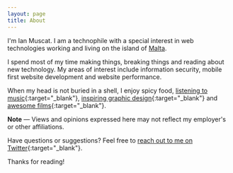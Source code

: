 ```yaml
---
layout: page
title: About
---
```


I'm Ian Muscat. I am a technophile with a special interest in web technologies working and living on the island of [Malta](https://en.wikipedia.org/wiki/Malta).

I spend most of my time making things, breaking things and reading about new technology. My areas of interest include information security, mobile first website development and website performance.

When my head is not buried in a shell, I enjoy spicy food, [listening to music](https://en.wikipedia.org/wiki/Daft_Punk){:target="_blank"}, [inspiring graphic design](http://www.paul-rand.com){:target="_blank"} and [awesome films](http://www.imdb.com/title/tt0062622){:target="_blank"}.

<div class="message">
	<strong>Note</strong> &mdash; Views and opinions expressed here may not reflect my employer's or other affiliations.
</div>

Have questions or suggestions? Feel free to [reach out to me on Twitter](https://twitter.com/ianmuscat){:target="_blank"}.

Thanks for reading!
